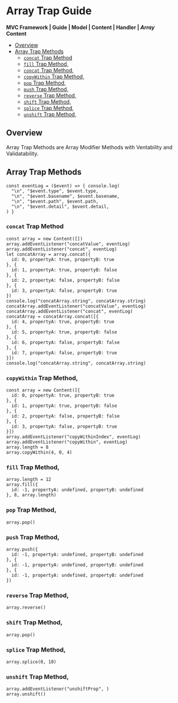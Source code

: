 # Array Trap Guide
**MVC Framework | Guide | Model \| Content \| Handler \| *Array***  
**Content**  
 - [Overview]()
 -  [Array Trap Methods]()
    - [`concat` Trap Method]()
    - [`fill` Trap Method,]()
    - [`concat` Trap Method,]()
    - [`copyWithin` Trap Method,]()
    - [`pop` Trap Method,]()
    - [`push` Trap Method,]()
    - [`reverse` Trap Method,]()
    - [`shift` Trap Method,]()
    - [`splice` Trap Method,]()
    - [`unshift` Trap Method,]()

## Overview
Array Trap Methods are Array Modifier Methods with Ventability and Validatability.   
## Array Trap Methods
```
const eventLog = ($event) => { console.log(
  "\n", "$event.type", $event.type,
  "\n", "$event.basename", $event.basename,
  "\n", "$event.path", $event.path,
  "\n", "$event.detail", $event.detail,
) }
```
### `concat` Trap Method
```
const array = new Content([])
array.addEventListener("concatValue", eventLog)
array.addEventListener("concat", eventLog)
let concatArray = array.concat({
  id: 0, propertyA: true, propertyB: true
}, {
  id: 1, propertyA: true, propertyB: false
}, {
  id: 2, propertyA: false, propertyB: false
}, {
  id: 3, propertyA: false, propertyB: true
})
console.log("concatArray.string", concatArray.string)
concatArray.addEventListener("concatValue", eventLog)
concatArray.addEventListener("concat", eventLog)
concatArray = concatArray.concat([{
  id: 4, propertyA: true, propertyB: true
}, {
  id: 5, propertyA: true, propertyB: false
}, {
  id: 6, propertyA: false, propertyB: false
}, {
  id: 7, propertyA: false, propertyB: true
}])
console.log("concatArray.string", concatArray.string)
```

### `copyWithin` Trap Method,
```
const array = new Content([{
  id: 0, propertyA: true, propertyB: true
}, {
  id: 1, propertyA: true, propertyB: false
}, {
  id: 2, propertyA: false, propertyB: false
}, {
  id: 3, propertyA: false, propertyB: true
}])
array.addEventListener("copyWithinIndex", eventLog)
array.addEventListener("copyWithin", eventLog)
array.length = 8
array.copyWithin(4, 0, 4)
```
### `fill` Trap Method,
```
array.length = 12
array.fill({
  id: -1, propertyA: undefined, propertyB: undefined
}, 8, array.length)
```
### `pop` Trap Method,
```
array.pop()
```
### `push` Trap Method,
```
array.push({
  id: -1, propertyA: undefined, propertyB: undefined
}, {
  id: -1, propertyA: undefined, propertyB: undefined
}, {
  id: -1, propertyA: undefined, propertyB: undefined
})
```
### `reverse` Trap Method,
```
array.reverse()
```
### `shift` Trap Method,
```
array.pop()
```
### `splice` Trap Method,
```
array.splice(0, 10)
```
### `unshift` Trap Method,
```
array.addEventListener("unshiftProp", )
array.unshift()
```